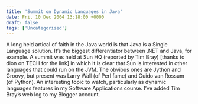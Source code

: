 ```yaml
---
title: 'Summit on Dynamic Languages in Java'
date: Fri, 10 Dec 2004 13:18:00 +0000
draft: false
tags: ['Uncategorised']
---
```


A long held artical of faith in the Java world is that Java is a Single Language solution. It’s the biggest differentiator between .NET and Java, for example. A summit was held at Sun HQ (reported by Tim Bray) \[thanks to dion on TECH for the link\] in which it is clear that Sun is interested in other languages that could run on the JVM. The obvious ones are Jython and Groovy, but present was Larry Wall (of Perl fame) and Guido van Rossum (of Python). An interesting topic to watch, particularly as dynamic languages features in my Software Applications course. I’ve added Tim Bray’s web log to my Blogger account.